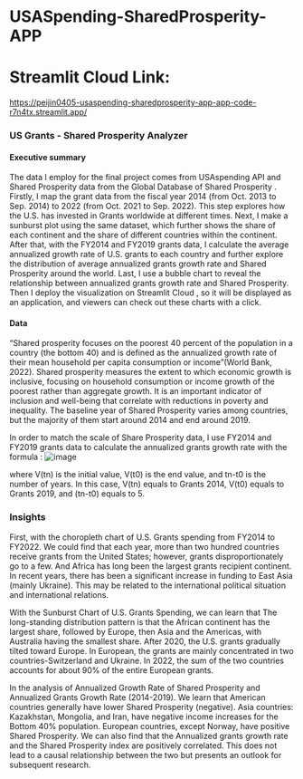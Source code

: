 # USASpending-SharedProsperity-APP
# Streamlit Cloud Link: 
https://peijin0405-usaspending-sharedprosperity-app-app-code-r7n4tx.streamlit.app/

### US Grants - Shared Prosperity Analyzer
#### Executive summary
The data I employ for the final project comes from USAspending API  and Shared Prosperity data from the Global Database of Shared Prosperity . Firstly, I map the grant data from the fiscal year 2014 (from Oct. 2013 to Sep. 2014) to 2022 (from Oct. 2021 to Sep. 2022). This step explores how the U.S. has invested in Grants worldwide at different times. Next, I make a sunburst plot using the same dataset, which further shows the share of each continent and the share of different countries within the continent. After that, with the FY2014 and FY2019 grants data, I calculate the average annualized growth rate of U.S. grants to each country and further explore the distribution of average annualized grants growth rate and Shared Prosperity around the world. Last, I use a bubble chart to reveal the relationship between annualized grants growth rate and Shared Prosperity. Then I deploy the visualization on Streamlit Cloud , so it will be displayed as an application, and viewers can check out these charts with a click.

#### Data 
“Shared prosperity focuses on the poorest 40 percent of the population in a country (the bottom 40) and is defined as the annualized growth rate of their mean household per capita consumption or income”(World Bank, 2022). Shared prosperity measures the extent to which economic growth is inclusive, focusing on household consumption or income growth of the poorest rather than aggregate growth. It is an important indicator of inclusion and well-being that correlate with reductions in poverty and inequality. The baseline year of Shared Prosperity varies among countries, but the majority of them start around 2014 and end around 2019.  

In order to match the scale of Share Prosperity data, I use FY2014 and FY2019 grants data to calculate the annualized grants growth rate with the formula : 
 ![image](https://user-images.githubusercontent.com/89746479/209273549-6853c4a5-3344-4c2e-b59e-4b0c191e77ba.png)

where V(tn) is the initial value, V(t0) is the end value, and tn-t0 is the number of years. In this case, V(tn) equals to Grants 2014, V(t0) equals to Grants 2019, and (tn-t0) equals to 5.

### Insights
First, with the choropleth chart of U.S. Grants spending from FY2014 to FY2022. We could find that each year, more than two hundred countries receive grants from the United States; however, grants disproportionately go to a few. And Africa has long been the largest grants recipient continent. In recent years, there has been a significant increase in funding to East Asia (mainly Ukraine). This may be related to the international political situation and international relations.

With the Sunburst Chart of U.S. Grants Spending, we can learn that The long-standing distribution pattern is that the African continent has the largest share, followed by Europe, then Asia and the Americas, with Australia having the smallest share. After 2020, the U.S. grants gradually tilted toward Europe. In European, the grants are mainly concentrated in two countries-Switzerland and Ukraine. In 2022, the sum of the two countries accounts for about 90% of the entire European grants. 

In the analysis of Annualized Growth Rate of Shared Prosperity and Annualized Grants Growth Rate (2014-2019). We learn that American countries generally have lower Shared Prosperity (negative). Asia countries: Kazakhstan, Mongolia, and Iran, have negative income increases for the Bottom 40% population. European countries, except Norway, have positive Shared Prosperity. We can also find that the Annualized grants growth rate and the Shared Prosperity index are positively correlated. This does not lead to a causal relationship between the two but presents an outlook for subsequent research.

